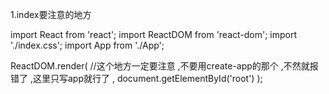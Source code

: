 1.index要注意的地方

import React from 'react';
import ReactDOM from 'react-dom';
import './index.css';
import App from './App';

ReactDOM.render(
//这个地方一定要注意 ,不要用create-app的那个 ,不然就报错了 ,这里只写app就行了
  <App />,
  document.getElementById('root')
);